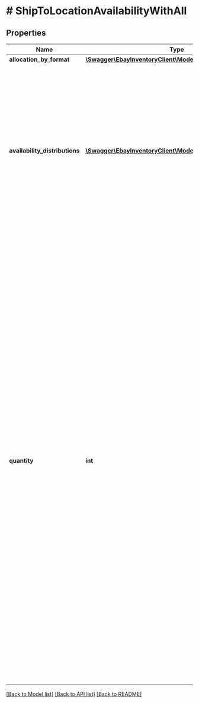 # # ShipToLocationAvailabilityWithAll

## Properties

Name | Type | Description | Notes
------------ | ------------- | ------------- | -------------
**allocation_by_format** | [**\Swagger\EbayInventoryClient\Model\FormatAllocation**](FormatAllocation.md) |  | [optional]
**availability_distributions** | [**\Swagger\EbayInventoryClient\Model\AvailabilityDistribution[]**](AvailabilityDistribution.md) | This container is used to set the available quantity of the inventory item at one or more warehouse locations. This container will be returned if the available quantity is set for one or more inventory locations. | [optional]
**quantity** | **int** | This container is used to set the total &#39;ship-to-home&#39; quantity of the inventory item that will be available for purchase through one or more published offers. This container is not immediately required, but &#39;ship-to-home&#39; quantity must be set before an offer of the inventory item can be published. If an existing inventory item is being updated, and the &#39;ship-to-home&#39; quantity already exists for the inventory item record, this container should be included again, even if the value is not changing, or the available quantity data will be lost. | [optional]

[[Back to Model list]](../../README.md#models) [[Back to API list]](../../README.md#endpoints) [[Back to README]](../../README.md)
